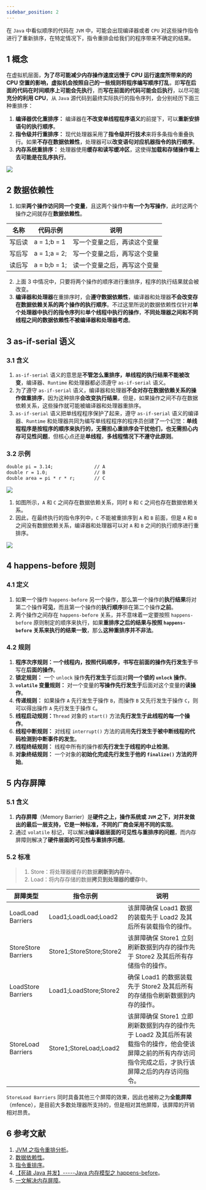```yaml
---
sidebar_position: 2
---
```


在 `Java` 中看似顺序的代码在 `JVM` 中，可能会出现编译器或者 `CPU` 对这些操作指令进行了重新排序，在特定情况下，指令重排会给我们的程序带来不确定的结果。

## 1 概念

在虚拟机层面，**为了尽可能减少内存操作速度远慢于 CPU 运行速度所带来的的 CPU 空置的影响，虚拟机会按照自己的一些规则将程序编写顺序打乱**，即**写在后面的代码在时间顺序上可能会先执行**，而**写在前面的代码可能会后执行**，以尽可能**充分的利用 CPU**，从 `Java` 源代码到最终实际执行的指令序列，会分别经历下面三种重排序：

1. **编译器优化重排序：** 编译器在**不改变单线程程序语义**的前提下，可以**重新安排语句的执行顺序**。
2. **指令级并行重排序：** 现代处理器采用了**指令级并行技术**来将多条指令重叠执行。如果**不存在数据依赖性**，处理器可以**改变语句对应机器指令的执行顺序**。
3. **内存系统重排序：** 处理器使用**缓存和读写缓冲区**，这使得**加载和存储操作看上去可能是在乱序执行**。

![](https://luoyoubao.gitbooks.io/jvm/content/assets/20180413174357001.png)

## 2 数据依赖性

1. 如果**两个操作访问同一个变量**，且这两个操作中**有一个为写操作**，此时这两个操作之间就存在**数据依赖性**。

| 名称   | 代码示例     | 说明                         |
| ------ | ------------ | ---------------------------- |
| 写后读 | a = 1;b = 1  | 写一个变量之后，再读这个变量 |
| 写后写 | a = 1;a = 2; | 写一个变量之后，再写这个变量 |
| 读后写 | a = b;b = 1; | 读一个变量之后，再写这个变量 |

2. 上面 3 中情况中，只要将两个操作的顺序进行重排序，程序的执行结果就会被改变。
3. **编译器和处理器**在重排序时，会**遵守数据依赖性**，编译器和处理器**不会改变存在数据依赖关系的两个操作的执行顺序**。不过这里所说的数据依赖性仅针对**单个处理器中执行的指令序列**和**单个线程中执行的操作**，**不同处理器之间和不同线程之间的数据依赖性不被编译器和处理器考虑**。

## 3 as-if-serial 语义

### 3.1 含义

1. `as-if-serial` 语义的意思是**不管怎么重排序，单线程的执行结果不能被改变**，编译器、`Runtime` 和处理器都必须遵守 `as-if-serial` 语义。
2. 为了遵守 `as-if-serial` 语义，编译器和处理器**不会对存在数据依赖关系的操作做重排序**，因为这种排序**会改变执行结果**，但是，如果操作之间不存在数据依赖关系，这些操作就可能被编译器和处理器重排序。
3. `as-if-serial` 语义把单线程程序保护了起来，遵守 `as-if-serial` 语义的编译器、`Runtime` 和处理器共同为编写单线程程序的程序员创建了一个幻觉：**单线程程序是按程序的顺序来执行的，无需担心重排序会干扰他们，也无需担心内存可见性问题**，但核心点还是**单线程**，**多线程情况下不遵守此原则**。

### 3.2 示例

```txt
double pi = 3.14;               // A
double r = 1.0;                 // B
double area = pi * r * r;       // C
```

![](https://luoyoubao.gitbooks.io/jvm/content/assets/20180928153343001.png)

1. 如图所示，`A` 和 `C` 之间存在数据依赖关系，同时 `B` 和 `C` 之间也存在数据依赖关系。
2. 因此，在最终执行的指令序列中，`C` 不能被重排序到 `A` 和 `B` 前面，但是 `A` 和 `B` 之间没有数据依赖关系，编译器和处理器可以对 `A` 和 `B` 之间的执行顺序进行重排序。

![](https://luoyoubao.gitbooks.io/jvm/content/assets/20180928153443001.png)

## 4 happens-before 规则

### 4.1 定义

1. 如果一个操作 `happens-before` 另一个操作，那么第一个操作的**执行结果**将对第二个操作**可见**，而且第一个操作的**执行顺序**排在第二个操作**之前**。
2. 两个操作之间存在 `happens-before` 关系，并不意味着一定要按照 `happens-before` 原则制定的顺序来执行，如果**重排序之后的结果与按照 `happens-before` 关系来执行的结果一致**，那么**这种重排序并不非法**。

### 4.2 规则

1. **程序次序规则：**一个线程内，按照代码顺序，书写在**前面的操作先行发生于**书写在**后面的操作**。
2. **锁定规则：** 一个 `unlock` 操作**先行发生于**后面对**同一个锁的 `unlock` 操作**。
3. **`volatile` 变量规则：** 对一个变量的**写操作先行发生于**后面对这个变量的**读操作**。
4. **传递规则：** 如果操作 `A` 先行发生于操作 `B`，而操作 `B` 又先行发生于操作 `C`，则可以得出操作 `A` 先行发生于操作 `C`。
5. **线程启动规则：**`Thread` 对象的 `start()` 方法**先行发生于此线程的每一个操作**。
6. **线程中断规则：** 对线程 `interrupt()` 方法的调用**先行发生于被中断线程的代码检测到中断事件的发生**。
7. **线程终结规则：** 线程中所有的操作都**先行发生于线程的中止检测**。
8. **对象终结规则：** 一个对象的**初始化完成先行发生于他的 `finalize()` 方法的开始**。

## 5 内存屏障

### 5.1 含义

1. **内存屏障**（Memory Barrier）是**硬件之上，操作系统或 `JVM` 之下，对并发做出的最后一层支持，它是一种标准，不同的厂商会采用不同的实现**。
2. 通过 `volatile` 标记，可以解决**编译器层面的可见性与重排序的问题**，而内存屏障则解决了**硬件层面的可见性与重排序问题**。

### 5.2 标准

> 1. Store：将处理器缓存的数据**刷新到内存**中。
> 2. Load：将内存存储的数据**拷贝到处理器的缓存**中。

| 屏障类型            | 指令示例                 | 说明                                                                                                                                                    |
| ------------------- | ------------------------ | ------------------------------------------------------------------------------------------------------------------------------------------------------- |
| LoadLoad Barriers   | Load1;LoadLoad;Load2     | 该屏障确保 Load1 数据的装载先于 Load2 及其后所有装载指令的操作。                                                                                            |
| StoreStore Barriers | Store1;StoreStore;Store2 | 该屏障确保 Store1 立刻刷新数据到内存的操作先于 Store2 及其后所有存储指令的操作。                                                                            |
| LoadStore Barriers  | Load1;LoadStore;Store2   | 确保 Load1 的数据装载先于 Store2 及其后所有的存储指令刷新数据到内存的操作。                                                                                 |
| StoreLoad Barriers  | Store1;StoreLoad;Load2   | 该屏障确保 Store1 立即刷新数据到内存的操作先于 Load2 及其后所有装载指令的操作，他会使该屏障之前的所有内存访问指令完成之后，才执行该屏障之后的内存访问指令。 |

`StoreLoad Barriers` 同时具备其他三个屏障的效果，因此也被称之为**全能屏障**（mfence），是目前大多数处理器所支持的，但是相对其他屏障，该屏障的开销相对昂贵。

## 6 参考文献

1. [JVM 之指令重排分析](https://blog.csdn.net/blueheart20/article/details/52117761)。
2. [数据依赖性](https://luoyoubao.gitbooks.io/jvm/content/javanei-cun-mo-xing/shu-ju-yi-lai-xing.html)。
3. [指令重排序](https://luoyoubao.gitbooks.io/jvm/content/chapter1/zhi-ling-zhong-pai.html)。
4. [【死磕 Java 并发】-----Java 内存模型之 happens-before](https://www.cnblogs.com/chenssy/p/6393321.html)。
5. [一文解决内存屏障](https://monkeysayhi.github.io/2017/12/28/%E4%B8%80%E6%96%87%E8%A7%A3%E5%86%B3%E5%86%85%E5%AD%98%E5%B1%8F%E9%9A%9C)。

